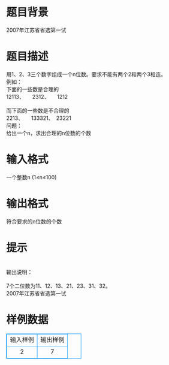 # 

 
 # 题目背景 
2007年江苏省省选第一试 

 
 # 题目描述 
用1、2、3三个数字组成一个n位数。要求不能有两个2和两个3相连。<BR>例如：<BR>下面的一些数是合理的<BR>12113、　　2312、　　1212<BR><BR>而下面的一些数是不合理的<BR>2213、　　133321、　23221<BR>问题：<BR>给出一个n，求出合理的n位数的个数<BR> 

 
 # 输入格式 
一个整数n&nbsp;(1≤n≤100) 

 
 # 输出格式 
符合要求的n位数的个数 

 
 # 提示 
<BR>输出说明：<BR><BR>7个二位数为11、12、13、21、23、31、32。<BR>2007年江苏省省选第一试 
# 样例数据
<style>
        table,table tr th, table tr td { border:1px solid #0094ff; }
        table { width: 200px; min-height: 25px; line-height: 25px; text-align: center; border-collapse: collapse;}   
    </style>
<table>
	<tr>
		<td>输入样例</td>
		<td>输出样例</td>
	</tr>
<tr><td>2</td><td>7</td></tr></table>
